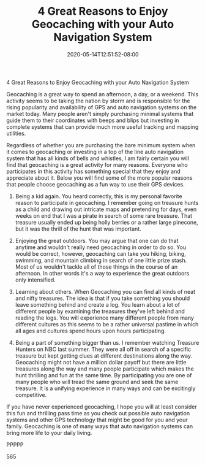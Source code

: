 ﻿---
title: "4 Great Reasons to Enjoy Geocaching with your Auto Navigation System"
date: 2020-05-14T12:51:52-08:00
description: "Auto Navigation Systems txt Tips for Web Success"
featured_image: "/images/Auto Navigation Systems txt.jpg"
tags: ["Auto Navigation Systems txt"]
---

4 Great Reasons to Enjoy Geocaching with your Auto Navigation System

Geocaching is a great way to spend an afternoon, a day, or a weekend. This activity seems to be taking the nation by storm and is responsible for the rising popularity and availability of GPS and auto navigation systems on the market today. Many people aren't simply purchasing minimal systems that guide them to their coordinates with beeps and blips but investing in complete systems that can provide much more useful tracking and mapping utilities. 

Regardless of whether you are purchasing the bare minimum system when it comes to geocaching or investing in a top of the line auto navigation system that has all kinds of bells and whistles, I am fairly certain you will find that geocaching is a great activity for many reasons. Everyone who participates in this activity has something special that they enjoy and appreciate about it. Below you will find some of the more popular reasons that people choose geocaching as a fun way to use their GPS devices.

1) Being a kid again. You heard correctly, this is my personal favorite reason to participate in geocaching. I remember going on treasure hunts as a child and drawing out intricate maps and pretending for days, even weeks on end that I was a pirate in search of some rare treasure. That treasure usually ended up being holly berries or a rather large pinecone, but it was the thrill of the hunt that was important. 

2) Enjoying the great outdoors. You may argue that one can do that anytime and wouldn't really need geocaching in order to do so. You would be correct, however, geocaching can take you hiking, biking, swimming, and mountain climbing in search of one little prize stash. Most of us wouldn't tackle all of those things in the course of an afternoon. In other words it's a way to experience the great outdoors only intensified.

3) Learning about others. When Geocaching you can find all kinds of neat and nifty treasures. The idea is that if you take something you should leave something behind and create a log. You learn about a lot of different people by examining the treasures they've left behind and reading the logs. You will experience many different people from many different cultures as this seems to be a rather universal pastime in which all ages and cultures spend hours upon hours participating.

4) Being a part of something bigger than us. I remember watching Treasure Hunters on NBC last summer. They were all off in search of a specific treasure but kept getting clues at different destinations along the way. Geocaching might not have a million dollar payoff but there are little treasures along the way and many people participate which makes the hunt thrilling and fun at the same time. By participating you are one of many people who will tread the same ground and seek the same treasure. It is a unifying experience in many ways and can be excitingly competitive.

If you have never experienced geocaching, I hope you will at least consider this fun and thrilling pass time as you check out possible auto navigation systems and other GPS technology that might be good for you and your family. Geocaching is one of many ways that auto navigation systems can bring more life to your daily living.

PPPPP

565

